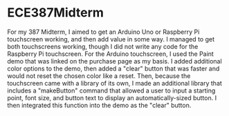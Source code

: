 # ECE387Midterm
For my 387 Midterm, I aimed to get an Arduino Uno or Raspberry Pi touchscreen working, and then add value in some way. 
I managed to get both touchscreens working, though I did not write any code for the Raspberry Pi touchscreen. For the Arduino touchscreen, I used the Paint demo that was linked on the purchase page as my basis. I added additional color options to the demo, then added a "clear" button that was faster and would not reset the chosen color like a reset. Then, because the touchscreen came with a library of its own, I made an additional library that includes a "makeButton" command that allowed a user to input a starting point, font size, and button text to display an automatically-sized button. I then integrated this function into the demo as the "clear" button.

